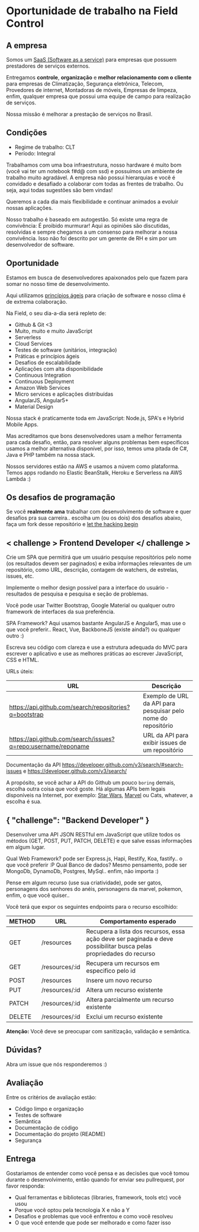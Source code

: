 Oportunidade de trabalho na Field Control
===========================================

A empresa
----------

Somos um [SaaS (Software as a service)](https://pt.wikipedia.org/wiki/Software_como_servi%C3%A7o) para empresas que possuem prestadores de serviços externos. 

Entregamos **controle**, **organização** e **melhor relacionamento com o cliente** para empresas de Climatização, Segurança eletrônica, Telecom, Provedores de internet, Montadoras de móveis, Empresas de limpeza, enfim, qualquer empresa que possui uma equipe de campo para realização de serviços.

Nossa missão é melhorar a prestação de serviços no Brasil.

Condições
----------
- Regime de trabalho: CLT
- Período: Integral

Trabalhamos com uma boa infraestrutura, nosso hardware é muito bom (você vai ter um notebook f#d@ com ssd) e possuímos um ambiente de trabalho muito agradável. A empresa não possui hierarquias e você é convidado e desafiado a colaborar com todas as frentes de trabalho. Ou seja, aqui todas sugestões são bem vindas!

Queremos a cada dia mais flexibilidade e continuar animados a evoluir nossas aplicações.

Nosso trabalho é baseado em autogestão. Só existe uma regra de convivência: É proibido murmurar! Aqui as opiniões são discutidas, resolvidas e sempre chegamos a um consenso para melhorar a nossa convivência. Isso não foi descrito por um gerente de RH e sim por um desenvolvedor de software.

Oportunidade
----------

Estamos em busca de desenvolvedores apaixonados pelo que fazem para somar no nosso time de desenvolvimento.

Aqui utilizamos [princípios ágeis](http://www.manifestoagil.com.br/) para criação de software e nosso clima é de extrema colaboração. 

Na Field, o seu dia-a-dia será repleto de:

- Github & Git <3
- Muito, muito e muito JavaScript 
- Serverless
- Cloud Services
- Testes de software (unitários, integração)
- Práticas e princípios ágeis 
- Desafios de escalabilidade
- Aplicações com alta disponibilidade
- Continuous Integration
- Continuous Deployment
- Amazon Web Services
- Micro services e aplicações distribuídas
- AngularJS, Angular5+
- Material Design

Nossa stack é praticamente toda em JavaScript: Node.js, SPA's e Hybrid Mobile Apps.

Mas acreditamos que bons desenvolvedores usam a melhor ferramenta para cada desafio, então, para resolver alguns problemas bem específicos usamos a melhor alternativa disponível, por isso, temos uma pitada de C#, Java e PHP também na nossa stack.

Nossos servidores estão na AWS e usamos a núvem como plataforma. Temos apps rodando no Elastic BeanStalk, Heroku e Serverless na AWS Lambda :)

Os desafios de programação
----------

Se você **realmente ama** trabalhar com desenvolvimento de software e quer desafios pra sua carreira.. escolha um (ou os dois) dos desafios abaixo, faça um fork desse repositório e [let the hacking begin](https://www.youtube.com/watch?v=Dvrdxn0kHL8)

< challenge > Frontend Developer </ challenge >
----------

Crie um SPA que permitirá que um usuário pesquise repositórios pelo nome (os resultados devem ser paginados) e exiba informações relevantes de um repositório, como URL, descrição, contagem de watchers, de estrelas, issues, etc.

Implemente o melhor design possível para a interface do usuário - resultados de pesquisa e pesquisa e seção de problemas.

Você pode usar Twitter Bootstrap, Google Material ou qualquer outro framework de interfaces da sua preferência.

SPA Framework? Aqui usamos bastante AngularJS e Angular5, mas use o que você preferir.. React, Vue, BackboneJS (existe ainda?) ou qualquer outro :)

Escreva seu código com clareza e use a estrutura adequada do MVC para escrever o aplicativo e use as melhores práticas ao escrever JavaScript, CSS e HTML.

URLs úteis:

|  URL  | Descrição      
|--------|                                  --- |            
| https://api.github.com/search/repositories?q=bootstrap | Exemplo de URL da API para pesquisar pelo nome do repositório  |
| https://api.github.com/search/issues?q=repo:username/reponame |  URL da API para exibir issues de um repositório  |

Documentação da API https://developer.github.com/v3/search/#search-issues e https://developer.github.com/v3/search/

A propósito, se você achar a API do Github um pouco `boring` demais, escolha outra coisa que você goste. 
Há algumas APIs bem legais disponíveis na Internet, por exemplo: [Star Wars](https://swapi.co), [Marvel](https://developer.marvel.com) ou Cats, whatever, a escolha é sua.

{ "challenge": "Backend Developer" }
----------

Desenvolver uma API JSON RESTful em JavaScript que utilize todos os métodos (GET, POST, PUT, PATCH, DELETE) e que salve essas informações em algum lugar.

Qual Web Framework? pode ser Express.js, Hapi, Restify, Koa, fastify.. o que você preferir :P
Qual Banco de dados? Mesmo pensamento, pode ser MongoDb, DynamoDb, Postgres, MySql.. enfim, não importa :)

Pense em algum recurso (use sua criatividade), pode ser gatos, personagens dos senhores do anéis, personagens da marvel, pokemon, enfim, o que você quiser..

Você terá que expor os seguintes endpoints para o recurso escolhido:

| METHOD | URL  | Comportamento esperado                               | 
|--------| ---  |                                                  --- |
| GET    | /resources     | Recupera a lista dos recursos, essa ação deve ser paginada e deve possibilitar busca pelas propriedades do recurso | 
| GET    | /resources/:id | Recupera um recursos em especifico pelo id | 
| POST   | /resources     | Insere um novo recurso                     | 
| PUT    | /resources/:id | Altera um recurso existente                | 
| PATCH  | /resources/:id | Altera parcialmente um recurso existente   | 
| DELETE | /resources/:id | Exclui um recurso existente                | 

 **Atenção:**
 Você deve se preocupar com sanitização, validação e semântica. 

Dúvidas?
----------
Abra um issue que nós responderemos :)

Avaliação
----------

Entre os critérios de avaliação estão:

- Código limpo e organização
- Testes de software
- Semântica
- Documentação de código
- Documentação do projeto (README)
- Segurança

Entrega
----------

Gostariamos de entender como você pensa e as decisões que você tomou durante o desenvolvimento, então quando for enviar seu pullrequest, por favor responda:

- Qual ferramentas e bibliotecas (libraries, framework, tools etc) você usou
- Porque você optou pela tecnologia X e não a Y
- Desafios e problemas que você enfrentou e como você resolveu
- O que você entende que pode ser melhorado e como fazer isso
